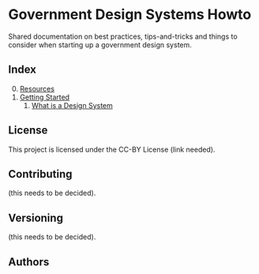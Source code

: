 # Government Design Systems Howto
Shared documentation on best practices, tips-and-tricks and things to consider when starting up a government design system.

## Index
0. [Resources](resources-and-references.md)
1. [Getting Started](getting-started.md)
   1. [What is a Design System](what-is-a-design-system)

## License
This project is licensed under the CC-BY License (link needed).

## Contributing
(this needs to be decided).

## Versioning
(this needs to be decided).

## Authors

